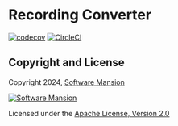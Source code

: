 # Recording Converter

[![codecov](https://codecov.io/gh/jellyfish-dev/recording-converter/branch/main/graph/badge.svg?token=ANWFKV2EDP)](https://codecov.io/gh/jellyfish-dev/recording-converter)
[![CircleCI](https://circleci.com/gh/jellyfish-dev/recording-converter.svg?style=svg)](https://circleci.com/gh/jellyfish-dev/recording-converter)



## Copyright and License

Copyright 2024, [Software Mansion](https://swmansion.com/?utm_source=git&utm_medium=readme&utm_campaign=membrane_template_plugin)

[![Software Mansion](https://logo.swmansion.com/logo?color=white&variant=desktop&width=200&tag=membrane-github)](https://swmansion.com/?utm_source=git&utm_medium=readme&utm_campaign=membrane_template_plugin)

Licensed under the [Apache License, Version 2.0](LICENSE)
